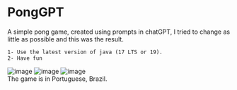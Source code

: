 # PongGPT
A simple pong game, created using prompts in chatGPT, I tried to change as little as possible and this was the result.
```
1- Use the latest version of java (17 LTS or 19).
2- Have fun
```
![image](https://github.com/jpgercc/PongGPT/assets/115590969/3ddbbf68-bdb2-46d9-8416-57ddefce2b03)
![image](https://github.com/jpgercc/PongGPT/assets/115590969/a2cc99a2-b551-4c48-b2ce-8912d47d317d)
![image](https://github.com/jpgercc/PongGPT/assets/115590969/e85a08b6-7b7d-4012-a4c7-d646b241c58e)
<br>
The game is in Portuguese, Brazil.
